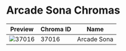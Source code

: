 # Arcade Sona Chromas



| Preview | Chroma ID | Name |
|---------|-----------|------|
| ![37016](https://raw.communitydragon.org/latest/plugins/rcp-be-lol-game-data/global/default/v1/champion-chroma-images/37/37016.png) | 37016 | Arcade Sona |
